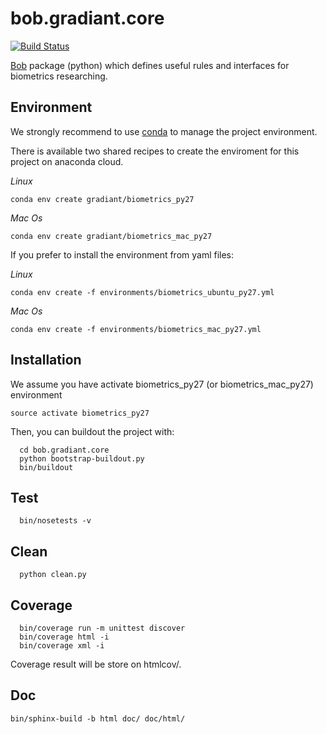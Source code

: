 # bob.gradiant.core 

[![Build Status](https://travis-ci.org/Gradiant/bob.gradiant.core.svg?branch=master)](https://travis-ci.org/Gradiant/bob.gradiant.core)



[Bob](https://www.idiap.ch/software/bob/) package (python) which defines useful rules and interfaces for biometrics researching.


## Environment

We strongly recommend to use [conda](https://conda.io/docs/) to manage the project environment.

There is available two shared recipes to create the enviroment for this project on anaconda cloud.

*Linux*
~~~
conda env create gradiant/biometrics_py27
~~~

*Mac Os*
~~~
conda env create gradiant/biometrics_mac_py27
~~~

If you prefer to install the environment from yaml files:

*Linux*
~~~
conda env create -f environments/biometrics_ubuntu_py27.yml
~~~

*Mac Os*
~~~
conda env create -f environments/biometrics_mac_py27.yml
~~~


## Installation

We assume you have activate biometrics_py27 (or biometrics_mac_py27) environment 

~~~
source activate biometrics_py27
~~~

Then, you can buildout the project with:

~~~
  cd bob.gradiant.core
  python bootstrap-buildout.py
  bin/buildout
~~~

## Test

~~~
  bin/nosetests -v
~~~

## Clean

~~~
  python clean.py
~~~

## Coverage

~~~  
  bin/coverage run -m unittest discover
  bin/coverage html -i
  bin/coverage xml -i
~~~

Coverage result will be store on htmlcov/.

## Doc

~~~
bin/sphinx-build -b html doc/ doc/html/
~~~
